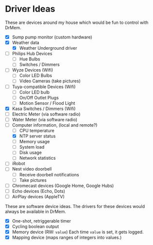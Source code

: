 # Driver Ideas

These are devices around my house which would be fun to control with DrMem.

- [X] Sump pump monitor (custom hardware)
- [X] Weather data
  - [X] Weather Underground driver
- [ ] Philips Hub Devices
  - [ ] Hue Bulbs
  - [ ] Switches / Dimmers
- [ ] Wyze Devices (Wifi)
  - [ ] Color LED Bulbs
  - [ ] Video Cameras (take pictures)
- [ ] Tuya-compatible Devices (Wifi)
  - [ ] Color LED bulb
  - [ ] On/Off Outlet Plugs
  - [ ] Motion Sensor / Flood Light
- [X] Kasa Switches / Dimmers (Wifi)
- [ ] Electric Meter (via software radio)
- [ ] Water Meter (via software radio)
- [ ] Computer information, (local and remote?)
  - [ ] CPU temperature
  - [X] NTP server status
  - [ ] Memory usage
  - [ ] System load
  - [ ] Disk usage
  - [ ] Network statistics
- [ ] iRobot
- [ ] Nest video doorbell
  - [ ] Receive doorbell notifications
  - [ ] Take pictures
- [ ] Chromecast devices (Google Home, Google Hubs)
- [ ] Echo devices (Echo, Dots)
- [ ] AirPlay devices (AppleTV)

These are software device ideas. The drivers for these devices would
always be available in DrMem.

- [X] One-shot, retriggerable timer
- [X] Cycling boolean output
- [X] Memory device (RW: `value`) Each time `value` is set, it gets
      logged.
- [X] Mapping device (maps ranges of integers into values.)
